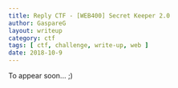 ```yaml
---
title: Reply CTF - [WEB400] Secret Keeper 2.0
author: GaspareG
layout: writeup
category: ctf
tags: [ ctf, challenge, write-up, web ]
date: 2018-10-9 
---
```


To appear soon... ;)
